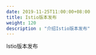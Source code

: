 ```yaml
---
date: 2019-11-25T11:00:00+08:00
title: Istio版本发布
weight: 120
description : "介绍Istio版本发布"
---
```


Istio版本发布